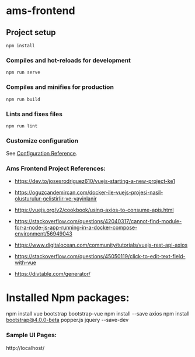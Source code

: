 # ams-frontend

## Project setup
```
npm install
```

### Compiles and hot-reloads for development
```
npm run serve
```

### Compiles and minifies for production
```
npm run build
```

### Lints and fixes files
```
npm run lint
```

### Customize configuration
See [Configuration Reference](https://cli.vuejs.org/config/).

### Ams Frontend Project References:
- https://dev.to/josesrodriguez610/vuejs-starting-a-new-project-ke1
- https://oguzcandemircan.com/docker-ile-vuejs-projesi-nasil-olusturulur-gelistirlir-ve-yayinlanir
- https://vuejs.org/v2/cookbook/using-axios-to-consume-apis.html

- https://stackoverflow.com/questions/42040317/cannot-find-module-for-a-node-js-app-running-in-a-docker-compose-environment/56949043
- https://www.digitalocean.com/community/tutorials/vuejs-rest-api-axios
- https://stackoverflow.com/questions/45050119/click-to-edit-text-field-with-vue

- https://divtable.com/generator/


# Installed Npm packages:
npm install vue bootstrap bootstrap-vue
npm install --save axios
npm install bootstrap@4.0.0-beta popper.js jquery --save-dev


### Sample UI Pages:
http://localhost/
